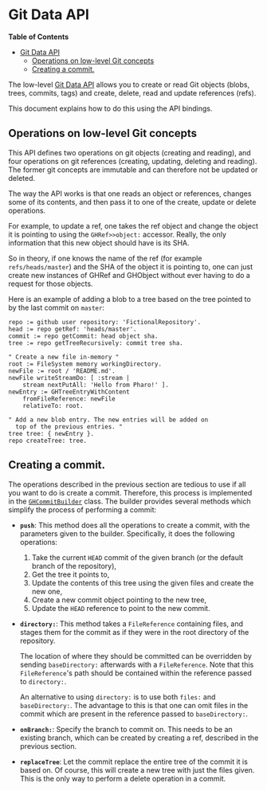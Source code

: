 Git Data API
============

<!-- markdown-toc start - Don't edit this section. Run M-x markdown-toc-generate-toc again -->
**Table of Contents**

- [Git Data API](#git-data-api)
    - [Operations on low-level Git concepts](#operations-on-low-level-git-concepts)
    - [Creating a commit.](#creating-a-commit)

<!-- markdown-toc end -->

The low-level [Git Data API](https://developer.github.com/v3/git/) allows you to create or read Git objects (blobs, trees, commits, tags) and create, delete, read and update references (refs).

This document explains how to do this using the API bindings.

## Operations on low-level Git concepts

This API defines two operations on git objects (creating and reading), and four operations on git references (creating, updating, deleting and reading). The former git concepts are immutable and can therefore not be updated or deleted.

The way the API works is that one reads an object or references, changes some of its contents, and then pass it to one of the create, update or delete operations.

For example, to update a ref, one takes the ref object and change the object it is pointing to using the `GHRef>>object:` accessor. Really, the only information that this new object should have is its SHA.

So in theory, if one knows the name of the ref (for example `refs/heads/master`) and the SHA of the object it is pointing to, one can just create new instances of GHRef and GHObject without ever having to do a request for those objects.

Here is an example of adding a blob to a tree based on the tree pointed to by the last commit on `master`:

```Smalltalk
repo := github user repository: 'FictionalRepository'.
head := repo getRef: 'heads/master'.
commit := repo getCommit: head object sha.
tree := repo getTreeRecursively: commit tree sha.

" Create a new file in-memory "
root := FileSystem memory workingDirectory.
newFile := root / 'README.md'.
newFile writeStreamDo: [ :stream |
	stream nextPutAll: 'Hello from Pharo!' ].
newEntry := GHTreeEntryWithContent
	fromFileReference: newFile
	relativeTo: root.

" Add a new blob entry. The new entries will be added on
  top of the previous entries. "
tree tree: { newEntry }.
repo createTree: tree.
```

## Creating a commit.

The operations described in the previous section are tedious to use if all you want to do is create a commit. Therefore, this process is implemented in the [`GHCommitBuilder`](../GitHub-Git-Data.package/GHCommitBuilder.class/README.md) class. The builder provides several methods which simplify the process of performing a commit:

- **`push`**: This method does all the operations to create a commit, with the parameters given to the builder. Specifically, it does the following operations:
  1. Take the current `HEAD` commit of the given branch (or the default branch of the repository),
  2. Get the tree it points to,
  3. Update the contents of this tree using the given files and create the new one,
  4. Create a new commit object pointing to the new tree,
  5. Update the `HEAD` reference to point to the new commit.
- **`directory:`**: This method takes a `FileReference` containing files, and stages them for the commit as if they were in the root directory of the repository.

	The location of where they should be committed can be overridden by sending `baseDirectory:` afterwards with a `FileReference`. Note that this `FileReference`'s path should be contained within the reference passed to `directory:`.

	An alternative to using `directory:` is to use both `files:` and `baseDirectory:`. The advantage to this is that one can omit files in the commit which are present in the reference passed to `baseDirectory:`.

- **`onBranch:`**: Specify the branch to commit on. This needs to be an existing branch, which can be created by creating a ref, described in the previous section.

- **`replaceTree`**: Let the commit replace the entire tree of the commit it is based on. Of course, this will create a new tree with just the files given. This is the only way to perform a delete operation in a commit.
